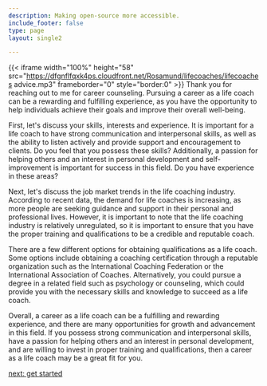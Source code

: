 ```yaml
---
description: Making open-source more accessible.
include_footer: false
type: page
layout: single2

---
```


{{< iframe width="100%" height="58" src="https://dfgnflfqxk4ps.cloudfront.net/Rosamund/lifecoaches/lifecoaches advice.mp3" frameborder="0" style="border:0" >}}
Thank you for reaching out to me for career counseling. Pursuing a career as a life coach can be a rewarding and fulfilling experience, as you have the opportunity to help individuals achieve their goals and improve their overall well-being.

First, let's discuss your skills, interests and experience. It is important for a life coach to have strong communication and interpersonal skills, as well as the ability to listen actively and provide support and encouragement to clients. Do you feel that you possess these skills? Additionally, a passion for helping others and an interest in personal development and self-improvement is important for success in this field. Do you have experience in these areas?

Next, let's discuss the job market trends in the life coaching industry. According to recent data, the demand for life coaches is increasing, as more people are seeking guidance and support in their personal and professional lives. However, it is important to note that the life coaching industry is relatively unregulated, so it is important to ensure that you have the proper training and qualifications to be a credible and reputable coach.

There are a few different options for obtaining qualifications as a life coach. Some options include obtaining a coaching certification through a reputable organization such as the International Coaching Federation or the International Association of Coaches. Alternatively, you could pursue a degree in a related field such as psychology or counseling, which could provide you with the necessary skills and knowledge to succeed as a life coach.

Overall, a career as a life coach can be a fulfilling and rewarding experience, and there are many opportunities for growth and advancement in this field. If you possess strong communication and interpersonal skills, have a passion for helping others and an interest in personal development, and are willing to invest in proper training and qualifications, then a career as a life coach may be a great fit for you.


<a href="https://workdojos.com/lifecoaches/start">next: get started</a>
